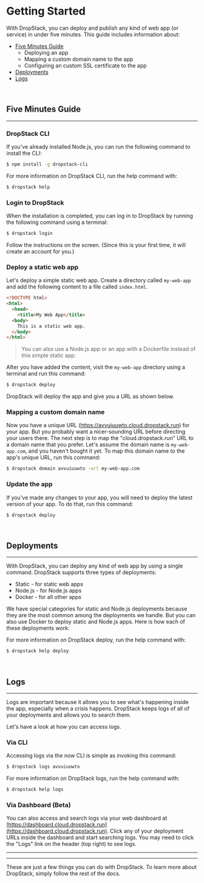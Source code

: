 # Getting Started

With DropStack, you can deploy and publish any kind of web app (or service) in under five minutes. This guide includes information about:

* [Five Minutes Guide](#five-minutes-guide)
  * Deploying an app
  * Mapping a custom domain name to the app
  * Configuring an custom SSL certificate to the app
* [Deployments](#deployments)
* [Logs](#logs)

<a id="five-minutes-guide">&nbsp;</a>
## Five Minutes Guide
<hr/>

### DropStack CLI

If you've already installed Node.js, you can run the following command to install the CLI:

```bash
$ npm install -g dropstack-cli
```

For more information on DropStack CLI, run the help command with:

```bash
$ dropstack help
```

### Login to DropStack

When the installation is completed, you can log in to DropStack by running the following command using a terminal:

```bash
$ dropstack login
```

Follow the instructions on the screen. (Since this is your first time, it will create an account for you.)

### Deploy a static web app

Let's deploy a simple static web app. Create a directory called `my-web-app` and add the following content to a file called `index.html`.

```html
<!DOCTYPE html>
<html>
  <head>
    <title>My Web App</title>
  <body>
    This is a static web app.
  </body>
</html>
```

> You can also use a Node.js app or an app with a Dockerfile instead of this simple static app.

After you have added the content, visit the `my-web-app` directory using a terminal and run this command:

```bash
$ dropstack deploy
```

DropStack will deploy the app and give you a URL as shown below.

### Mapping a custom domain name

Now you have a unique URL (https://avvuiuuwto.cloud.dropstack.run) for your app. But you probably want a nicer-sounding URL before directing your users there. The next step is to map the "cloud.dropstack.run" URL to a domain name that you prefer. Let's assume the domain name is `my-web-app.com`, and you haven't bought it yet.  To map this domain name to the app's unique URL, run this command:

```bash
$ dropstack domain avvuiuuwto -url my-web-app.com
```

### Update the app

If you've made any changes to your app, you will need to deploy the latest version of your app. To do that, run this command:

```bash
$ dropstack deploy
```

<a id="deployments">&nbsp;</a>
## Deployments
<hr/>

With DropStack, you can deploy any kind of web app by using a single command. DropStack supports three types of deployments:

* Static - for static web apps
* Node.js - for Node.js apps
* Docker - for all other apps

We have special categories for static and Node.js deployments because they are the most common among the deployments we handle. But you can also use Docker to deploy static and Node.js apps.
Here is how each of these deployments work:

For more information on DropStack deploy, run the help command with:

```bash
$ dropstack help deploy
```

<a id="logs">&nbsp;</a>
## Logs
<hr/>

Logs are important because it allows you to see what's happening inside the app, especially when a crisis happens. DropStack keeps logs of all of your deployments and allows you to search them.

Let's have a look at how you can access logs.

### Via CLI

Accessing logs via the now CLI is simple as invoking this command:

```bash
$ dropstack logs avvuiuuwto
```

For more information on DropStack logs, run the help command with:

```bash
$ dropstack help logs
```

### Via Dashboard (Beta)

You can also access and search logs via your web dashboard at [https://dashboard.cloud.dropstack.run](https://dashboard.cloud.dropstack.run). Click any of your deployment URLs inside the dashboard and start searching logs. You may need to click the "Logs" link on the header (top right) to see logs.

<hr/><hr/>

These are just a few things you can do with DropStack. To learn more about DropStack, simply follow the rest of the docs.